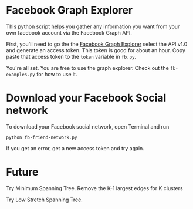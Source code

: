 # Facebook Graph Explorer

This python script helps you gather any information you want from your own facebook account via the Facebook Graph API. 

First, you'll need to go the the [Facebook Graph Explorer](https://developers.facebook.com/tools/explorer) select the API v1.0 and generate an access token. This token is good for about an hour. Copy paste that access token to the `token` variable in `fb.py`.

You're all set. You are free to use the graph explorer. Check out the `fb-examples.py` for how to use it.

# Download your Facebook Social network

To download your Facebook social network, open Terminal and run

`python fb-friend-network.py` 

If you get an error, get a new access token and try again.

# Future

Try Minimum Spanning Tree. Remove the K-1 largest edges for K clusters

Try Low Stretch Spanning Tree.
